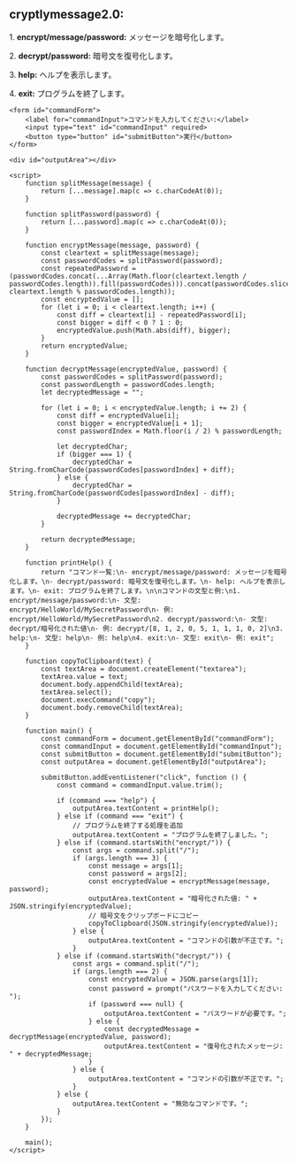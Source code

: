 <!DOCTYPE html>
<html lang="ja">
<head>
    <meta charset="UTF-8">
    <meta name="viewport" content="width=device-width, initial-scale=1.0">
    <title>メッセージ暗号化/復号化プログラム</title>
</head>
<body>
    <h2>cryptlymessage2.0:</h2>
    <p>1. <strong>encrypt/message/password:</strong> メッセージを暗号化します。</p>
    <p>2. <strong>decrypt/password:</strong> 暗号文を復号化します。</p>
    <p>3. <strong>help:</strong> ヘルプを表示します。</p>
    <p>4. <strong>exit:</strong> プログラムを終了します。</p>

    <form id="commandForm">
        <label for="commandInput">コマンドを入力してください:</label>
        <input type="text" id="commandInput" required>
        <button type="button" id="submitButton">実行</button>
    </form>

    <div id="outputArea"></div>

    <script>
        function splitMessage(message) {
            return [...message].map(c => c.charCodeAt(0));
        }

        function splitPassword(password) {
            return [...password].map(c => c.charCodeAt(0));
        }

        function encryptMessage(message, password) {
            const cleartext = splitMessage(message);
            const passwordCodes = splitPassword(password);
            const repeatedPassword = (passwordCodes.concat(...Array(Math.floor(cleartext.length / passwordCodes.length)).fill(passwordCodes))).concat(passwordCodes.slice(0, cleartext.length % passwordCodes.length));
            const encryptedValue = [];
            for (let i = 0; i < cleartext.length; i++) {
                const diff = cleartext[i] - repeatedPassword[i];
                const bigger = diff < 0 ? 1 : 0;
                encryptedValue.push(Math.abs(diff), bigger);
            }
            return encryptedValue;
        }

        function decryptMessage(encryptedValue, password) {
            const passwordCodes = splitPassword(password);
            const passwordLength = passwordCodes.length;
            let decryptedMessage = "";

            for (let i = 0; i < encryptedValue.length; i += 2) {
                const diff = encryptedValue[i];
                const bigger = encryptedValue[i + 1];
                const passwordIndex = Math.floor(i / 2) % passwordLength;

                let decryptedChar;
                if (bigger === 1) {
                    decryptedChar = String.fromCharCode(passwordCodes[passwordIndex] + diff);
                } else {
                    decryptedChar = String.fromCharCode(passwordCodes[passwordIndex] - diff);
                }

                decryptedMessage += decryptedChar;
            }

            return decryptedMessage;
        }

        function printHelp() {
            return "コマンド一覧:\n- encrypt/message/password: メッセージを暗号化します。\n- decrypt/password: 暗号文を復号化します。\n- help: ヘルプを表示します。\n- exit: プログラムを終了します。\n\nコマンドの文型と例:\n1. encrypt/message/password:\n- 文型: encrypt/HelloWorld/MySecretPassword\n- 例: encrypt/HelloWorld/MySecretPassword\n2. decrypt/password:\n- 文型: decrypt/暗号化された値\n- 例: decrypt/[8, 1, 2, 0, 5, 1, 1, 1, 0, 2]\n3. help:\n- 文型: help\n- 例: help\n4. exit:\n- 文型: exit\n- 例: exit";
        }

        function copyToClipboard(text) {
            const textArea = document.createElement("textarea");
            textArea.value = text;
            document.body.appendChild(textArea);
            textArea.select();
            document.execCommand("copy");
            document.body.removeChild(textArea);
        }

        function main() {
            const commandForm = document.getElementById("commandForm");
            const commandInput = document.getElementById("commandInput");
            const submitButton = document.getElementById("submitButton");
            const outputArea = document.getElementById("outputArea");

            submitButton.addEventListener("click", function () {
                const command = commandInput.value.trim();

                if (command === "help") {
                    outputArea.textContent = printHelp();
                } else if (command === "exit") {
                    // プログラムを終了する処理を追加
                    outputArea.textContent = "プログラムを終了しました。";
                } else if (command.startsWith("encrypt/")) {
                    const args = command.split("/");
                    if (args.length === 3) {
                        const message = args[1];
                        const password = args[2];
                        const encryptedValue = encryptMessage(message, password);
                        outputArea.textContent = "暗号化された値: " + JSON.stringify(encryptedValue);
                        // 暗号文をクリップボードにコピー
                        copyToClipboard(JSON.stringify(encryptedValue));
                    } else {
                        outputArea.textContent = "コマンドの引数が不正です。";
                    }
                } else if (command.startsWith("decrypt/")) {
                    const args = command.split("/");
                    if (args.length === 2) {
                        const encryptedValue = JSON.parse(args[1]);
                        const password = prompt("パスワードを入力してください: ");
                        if (password === null) {
                            outputArea.textContent = "パスワードが必要です。";
                        } else {
                            const decryptedMessage = decryptMessage(encryptedValue, password);
                            outputArea.textContent = "復号化されたメッセージ: " + decryptedMessage;
                        }
                    } else {
                        outputArea.textContent = "コマンドの引数が不正です。";
                    }
                } else {
                    outputArea.textContent = "無効なコマンドです。";
                }
            });
        }

        main();
    </script>
</body>
</html>
